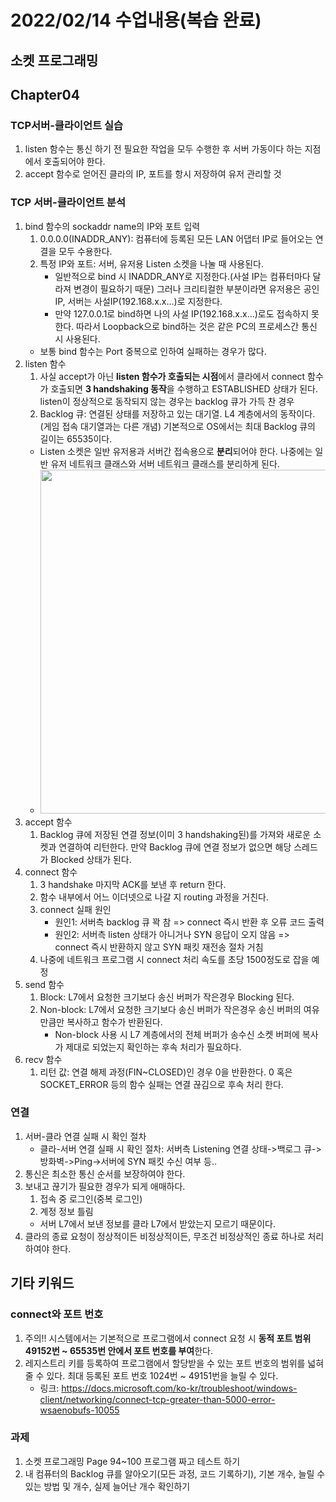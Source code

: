 # 2022/02/14 수업내용(복습 완료)
## 소켓 프로그래밍
## Chapter04 
### TCP서버-클라이언트 실습
1. listen 함수는 통신 하기 전 필요한 작업을 모두 수행한 후 서버 가동이다 하는 지점에서 호출되어야 한다.
2. accept 함수로 얻어진 클라의 IP, 포트를 항시 저장하여 유저 관리할 것

### TCP 서버-클라이언트 분석
1. bind 함수의 sockaddr name의 IP와 포트 입력
    1) 0.0.0.0(INADDR_ANY): 컴퓨터에 등록된 모든 LAN 어댑터 IP로 들어오는 연결을 모두 수용한다.
    2) 특정 IP와 포트: 서버, 유저용 Listen 소켓을 나눌 때 사용된다.
        * 일반적으로 bind 시 INADDR_ANY로 지정한다.(사설 IP는 컴퓨터마다 달라져 변경이 필요하기 때문) 그러나 크리티컬한 부분이라면 유저용은 공인IP, 서버는 사설IP(192.168.x.x...)로 지정한다.
        * 만약 127.0.0.1로 bind하면 나의 사설 IP(192.168.x.x...)로도 접속하지 못한다. 따라서 Loopback으로 bind하는 것은 같은 PC의 프로세스간 통신 시 사용된다.
    * 보통 bind 함수는 Port 중복으로 인하여 실패하는 경우가 많다.
2. listen 함수
    1) 사실 accept가 아닌 **listen 함수가 호출되는 시점**에서 클라에서 connect 함수가 호출되면 **3 handshaking 동작**을 수행하고 ESTABLISHED 상태가 된다. listen이 정상적으로 동작되지 않는 경우는 backlog 큐가 가득 찬 경우
    2) Backlog 큐: 연결된 상태를 저장하고 있는 대기열. L4 계층에서의 동작이다. (게임 접속 대기열과는 다른 개념) 기본적으로 OS에서는 최대 Backlog 큐의 길이는 65535이다.
    * Listen 소켓은 일반 유저용과 서버간 접속용으로 **분리**되어야 한다. 나중에는 일반 유저 네트워크 클래스와 서버 네트워크 클래스를 분리하게 된다.
    * <img width=550 src="https://user-images.githubusercontent.com/95362065/153834524-5da817dd-4209-4d4d-a5d4-db115d1ad7d4.png">
3. accept 함수
    1) Backlog 큐에 저장된 연결 정보(이미 3 handshaking된)를 가져와 새로운 소켓과 연결하여 리턴한다. 만약 Backlog 큐에 연결 정보가 없으면 해당 스레드가 Blocked 상태가 된다.
4. connect 함수
    1) 3 handshake 마지막 ACK를 보낸 후 return 한다.
    2) 함수 내부에서 어느 이더넷으로 나갈 지 routing 과정을 거친다.
    3) connect 실패 원인
        * 원인1: 서버측 backlog 큐 꽉 참 => connect 즉시 반환 후 오류 코드 출력
        * 원인2: 서버측 listen 상태가 아니거나 SYN 응답이 오지 않음 => connect 즉시 반환하지 않고 SYN 패킷 재전송 절차 거침
    4) 나중에 네트워크 프로그램 시 connect 처리 속도를 초당 1500정도로 잡을 예정
5. send 함수
    1) Block: L7에서 요청한 크기보다 송신 버퍼가 작은경우 Blocking 된다.
    2) Non-block: L7에서 요청한 크기보다 송신 버퍼가 작은경우 송신 버퍼의 여유만큼만 복사하고 함수가 반환된다.
        * Non-block 사용 시 L7 계층에서의 전체 버퍼가 송수신 소켓 버퍼에 복사가 제대로 되었는지 확인하는 후속 처리가 필요하다.
6. recv 함수
    1) 리턴 값: 연결 해제 과정(FIN~CLOSED)인 경우 0을 반환한다. 0 혹은 SOCKET_ERROR 등의 함수 실패는 연결 끊김으로 후속 처리 한다.

### 연결
1. 서버-클라 연결 실패 시 확인 절차
    * 클라-서버 연결 실패 시 확인 절차: 서버측 Listening 연결 상태->백로그 큐->방화벽->Ping->서버에 SYN 패킷 수신 여부 등..
2. 통신은 최소한 통신 순서를 보장하여야 한다.
3. 보내고 끊기가 필요한 경우가 되게 애매하다.
    1) 접속 중 로그인(중복 로그인)
    2) 계정 정보 틀림
    * 서버 L7에서 보낸 정보를 클라 L7에서 받았는지 모르기 때문이다.
4. 클라의 종료 요청이 정상적이든 비정상적이든, 무조건 비정상적인 종료 하나로 처리하여야 한다.

## 기타 키워드
### connect와 포트 번호
1. 주의!! 시스템에서는 기본적으로 프로그램에서 connect 요청 시 **동적 포트 범위 49152번 ~ 65535번 안에서 포트 번호를 부여**한다.
2. 레지스트리 키를 등록하여 프로그램에서 할당받을 수 있는 포트 번호의 범위를 넓혀줄 수 있다. 최대 등록된 포트 번호 1024번 ~ 49151번을 늘릴 수 있다.
    * 링크: https://docs.microsoft.com/ko-kr/troubleshoot/windows-client/networking/connect-tcp-greater-than-5000-error-wsaenobufs-10055

### 과제
1. 소켓 프로그래밍 Page 94~100 프로그램 짜고 테스트 하기
2. 내 컴퓨터의 Backlog 큐를 알아오기(모든 과정, 코드 기록하기), 기본 개수, 늘릴 수 있는 방법 및 개수, 실제 늘어난 개수 확인하기
